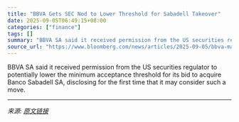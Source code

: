 ```yaml
---
title: "BBVA Gets SEC Nod to Lower Threshold for Sabadell Takeover"
date: 2025-09-05T06:49:15+08:00
categories: ["finance"]
tags: []
summary: "BBVA SA said it received permission from the US securities regulator to potentially lower the minimum acceptance threshold for its bid to acquire Banco Sabadell SA, disclosing for the first time that "
source_url: "https://www.bloomberg.com/news/articles/2025-09-05/bbva-may-lower-sabadell-minimum-acceptance-level-filing-shows"
---
```


BBVA SA said it received permission from the US securities regulator to potentially lower the minimum acceptance threshold for its bid to acquire Banco Sabadell SA, disclosing for the first time that it may consider such a move.

---

*来源: [原文链接](https://www.bloomberg.com/news/articles/2025-09-05/bbva-may-lower-sabadell-minimum-acceptance-level-filing-shows)*
